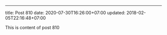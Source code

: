 ---
title: Post 810
date: 2020-07-30T16:26:00+07:00
updated: 2018-02-05T22:16:48+07:00

This is content of post 810